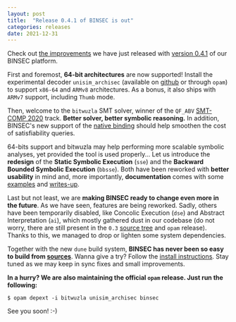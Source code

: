 ```yaml
---
layout: post
title:  "Release 0.4.1 of BINSEC is out"
categories: releases
date: 2021-12-31
---
```


Check out [the improvements][advert] we have just released with <a href="https://github.com/binsec/binsec/blob/master/INSTALL.md">version 0.4.1</a> of our BINSEC platform.

First and foremost, **64-bit architectures** are now supported! Install the experimental decoder <code class="highlighter-rouge">unisim_archisec</code>
(available on <a href="https://github.com/binsec/unisim_archisec">github</a> or through <code class="highlighter-rouge">opam</code>) to support
<code class="highlighter-rouge">x86-64</code> and <code class="highlighter-rouge">ARMv8</code> architectures. As a bonus, it also ships with <code class="highlighter-rouge">ARMv7</code> support, including <code class="highlighter-rouge">Thumb</code> mode.

Then, welcome to the <code class="highlighter-rouge">bitwuzla</code> SMT solver, winner of the
<code class="highlighter-rouge">QF_ABV</code> <a href="https://smt-comp.github.io/2020/">SMT-COMP 2020</a> track.
**Better solver, better symbolic reasoning.**
In addition, BINSEC's new support of the <a href="https://github.com/bitwuzla/ocaml-bitwuzla">native binding</a>
should help smoothen the cost of satisfiability queries.

64-bits support and bitwuzla may help performing more scalable symbolic analyses,
yet provided the tool is used properly... Let us introduce the **redesign** of
the **Static Symbolic Execution** (<code class="highlighter-rouge">sse</code>) and
the **Backward Bounded Symbolic Execution** (<code class="highlighter-rouge">bbsse</code>).
Both have been reworked with **better usability** in mind and, more importantly,
**documentation** comes with some <a href="https://github.com/binsec/binsec/tree/master/examples">examples</a> and <a href="https://github.com/binsec/binsec/tree/master/doc">writes-up</a>.

Last but not least, we are **making BINSEC ready to change even more in the future**. As we have seen, features
are being reworked. Sadly, others have been temporarily disabled, like
Concolic Execution (<code class="highlighter-rouge">dse</code>) and Abstract Interpretation (<code class="highlighter-rouge">ai</code>), which mostly gathered dust in our codebase (do not worry, there are still
present in the <code class="highlighter-rouge">0.3</code> <a href="https://github.com/binsec/binsec/commit/31e0190811f9a910a710752d598b4992563ee951">source tree</a> and <code class="highlighter-rouge">opam</code> release).
Thanks to this, we managed to drop or lighten some system dependencies.

Together with the new <code class="highlighter-rouge">dune</code> build system, **BINSEC has never been so easy to
build from <a href="https://github.com/binsec/binsec">sources</a>**. Wanna give a try? Follow the <a href="https://github.com/binsec/binsec/blob/master/INSTALL.md">install instructions</a>.
Stay tuned as we may keep in sync fixes and small improvements. 

**In a hurry? We are also maintaining the official <code class="highlighter-rouge">opam</code> release. Just run the following:**
<div class="language-console highlighter-rouge"><div class="highlight"><pre class="highlight"><code><span class="gp">$</span><span class="w"> </span>opam depext <span class="nt">-i</span> bitwuzla unisim_archisec binsec
</code></pre></div></div>

See you soon! :-)

[advert]: releases/2021/12/31/binsec-0.4.1.html

